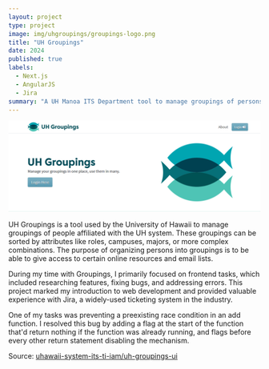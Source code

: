 ```yaml
---
layout: project
type: project
image: img/uhgroupings/groupings-logo.png
title: "UH Groupings"
date: 2024
published: true
labels:
  - Next.js
  - AngularJS
  - Jira
summary: "A UH Manoa ITS Department tool to manage groupings of persons within the UH system."
---
```


<img class="img-fluid" src="../img/uhgroupings/groupings-homepage.png">

UH Groupings is a tool used by the University of Hawaii to manage groupings of people affiliated with the UH system. These groupings can be sorted by attributes like roles, campuses, majors, or more complex combinations. The purpose of organizing persons into groupings is to be able to give access to certain online resources and email lists.

During my time with Groupings, I primarily focused on frontend tasks, which included researching features, fixing bugs, and addressing errors. This project marked my introduction to web development and provided valuable experience with Jira, a widely-used ticketing system in the industry.

One of my tasks was preventing a preexisting race condition in an add function. I resolved this bug by adding a flag at the start of the function that'd return nothing if the function was already running, and flags before every other return statement disabling the mechanism.

Source: <a href="https://github.com/uhawaii-system-its-ti-iam/uh-groupings-ui">uhawaii-system-its-ti-iam/uh-groupings-ui</a>
